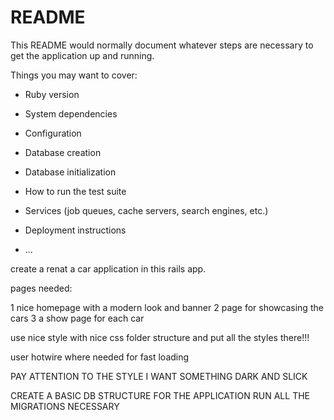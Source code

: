 # README

This README would normally document whatever steps are necessary to get the
application up and running.

Things you may want to cover:

* Ruby version

* System dependencies

* Configuration

* Database creation

* Database initialization

* How to run the test suite

* Services (job queues, cache servers, search engines, etc.)

* Deployment instructions

* ...

create a renat a car application in this rails app.

pages needed:

1 nice homepage with a modern look and banner
2 page for showcasing the cars
3 a show page for each car

use nice style with nice css folder structure and put all the styles there!!!

user hotwire where needed for fast loading

PAY ATTENTION TO THE STYLE I WANT SOMETHING DARK AND SLICK

CREATE A BASIC DB STRUCTURE FOR THE APPLICATION RUN ALL THE MIGRATIONS NECESSARY